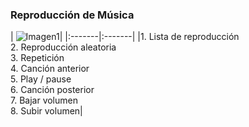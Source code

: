 ### Reproducción de Música

| ![Imagen1](http://static.energysistem.com/images/manuals/39530/537087d20de5d.jpg)|
|:-------|:-------|
|1. Lista de reproducción<br/>2. Reproducción aleatoria<br/>3. Repetición<br/>4. Canción anterior<br/>5. Play / pause<br/>6. Canción posterior<br/>7. Bajar volumen<br/>8. Subir volumen|
